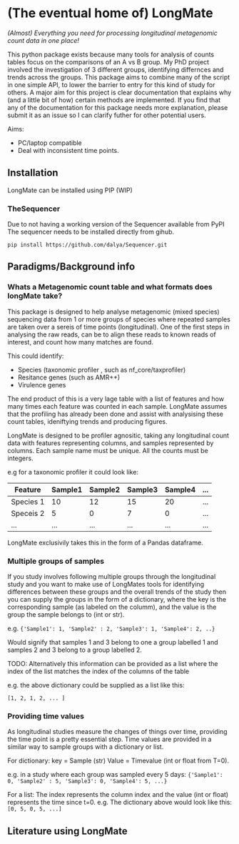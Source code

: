 # (The eventual home of) LongMate

*(Almost) Everything you need for processing longitudinal metagenomic count data in one place!*

This python package exists because many tools for analysis of counts tables focus on the comparisons of an A vs B group. My PhD project involved the investigation of 3 different groups, identifying differnces and trends across the groups. This package aims to combine many of the script in one simple API, to lower the barrier to entry for this kind of study for others. A major aim for this project is clear documentation that explains why (and a little bit of how) certain methods are implemented. If you find that any of the documentation for this package needs more explanation, please submit it as an issue so I can clarify futher for other potential users.

Aims:

- PC/laptop compatible
- Deal with inconsistent time points.

## Installation

LongMate can be installed using PIP (WIP)

### TheSequencer

Due to not having a working version of the Sequencer available from PyPI The sequencer needs to be installed directly from gihub.

`pip install https://github.com/dalya/Sequencer.git`

## Paradigms/Background info

### Whats a Metagenomic count table and what formats does longMate take?

This package is designed to help analyse metagenomic (mixed species) sequencing data from 1 or more groups of species where repeated samples are taken over a sereis of time points (longitudinal). One of the first steps in analysing the raw reads, can be to align these reads to known reads of interest, and count how many matches are found.

This could identify:

- Species (taxonomic profiler , such as nf_core/taxprofiler)
- Resitance genes (such as AMR++)
- Virulence genes

The end product of this is a very lage table with a list of features and how many times each feature was counted in each sample. LongMate assumes that the profiling has already been done and assist with analysising these count tables, ideniftying trends and producing figures.

LongMate is designed to be profiler agnositic, taking any longitudinal count data with features representing columns, and samples represented by columns. Each sample name must be unique. All the counts must be integers.

e.g for a taxonomic profiler it could look like:

|Feature   | Sample1 | Sample2 | Sample3 | Sample4 | ... |
|----------|---------|---------|---------|---------|-----|
|Species 1 | 10      | 12      | 15      | 20      | ... |
|Speceis 2 | 5       | 0       | 7       | 0       | ... |
|...       | ...     | ...     | ...     | ...     | ... |

LongMate exclusivily takes this in the form of a Pandas dataframe.

### Multiple groups of samples

If you study involves following multiple groups through the longitudinal study and you want to make use of LongMates tools for identifying differences between these groups and the overall trends of the study then you can supply the groups in the form of a dictionary, where the key is the corresponding sample (as labeled on the columm), and the value is the group the sample belongs to (int or str).

e.g. `{'Sample1': 1, 'Sample2' : 2, 'Sample3': 1, 'Sample4': 2, ..}`

Would signify that samples 1 and 3 belong to one a group labelled 1 and samples 2 and 3 belong to a group labelled 2.

TODO: Alternatively this information can be provided as a list where the index of the list matches the index of the columns of the table 

e.g. the above dictionary could be supplied as a list like this:

`[1, 2, 1, 2, ... ]`

### Providing time values

As longitudinal studies measure the changes of things over time, providing the time point is a pretty essential step. Time values are provided in a similar way to sample groups with a dictionary or list. 

For dictionary:
key = Sample (str)
Value = Timevalue (int or float from T=0).

e.g. in a study where each group was sampled every 5 days:
 `{'Sample1': 0, 'Sample2' : 5, 'Sample3': 0, 'Sample4': 5, ...}`

For a list:
The index represents the column index and the value (int or float) represents the time since t=0. e.g. The dictionary above would look like this:
`[0, 5, 0, 5, ...]`

## Literature using LongMate